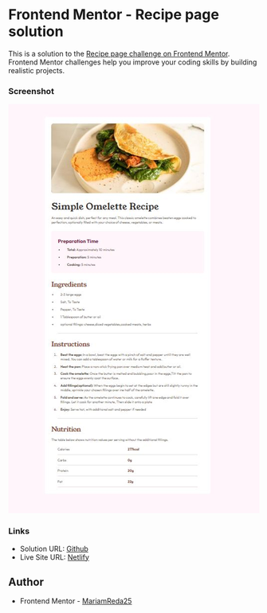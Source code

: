 # Frontend Mentor - Recipe page solution

This is a solution to the [Recipe page challenge on Frontend Mentor](https://www.frontendmentor.io/challenges/recipe-page-KiTsR8QQKm). Frontend Mentor challenges help you improve your coding skills by building realistic projects.

### Screenshot

![](./images/screenshot.JPG)

### Links

- Solution URL: [Github](https://github.com/MariamReda25/Frontend-Mentor-/tree/main/Recipe-page)
- Live Site URL: [Netlify](https://recipe-page-challenge4.netlify.app/)

## Author

- Frontend Mentor - [MariamReda25](https://www.frontendmentor.io/profile/MariamReda25)
